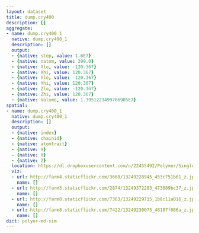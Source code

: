 ```yaml
---
layout: dataset
title: dump.cry400
description: []
aggregate:
- name: dump.cry400_1
  native: dump.cry400_1
  description: []
  output:
  - {native: step, value: 1.6E7}
  - {native: natom, value: 399.0}
  - {native: Xlo, value: -120.367}
  - {native: Xhi, value: 120.367}
  - {native: Ylo, value: -120.367}
  - {native: Yhi, value: 120.367}
  - {native: Zlo, value: -120.367}
  - {native: Zhi, value: 120.367}
  - {native: Volume, value: 1.3951223499766905E7}
spatial:
- name: dump.cry400_1
  native: dump.cry400_1
  description: []
  output:
  - {native: index}
  - {native: chainid}
  - {native: atomtrait}
  - {native: X}
  - {native: Y}
  - {native: Z}
  location: https://dl.dropboxusercontent.com/u/22455492/Polymer/Single chain crystallization/dump.cry400
  viz:
  - url: http://farm4.staticflickr.com/3668/13249228945_453c751b61_z.jpg
    name: []
  - url: http://farm3.staticflickr.com/2874/13249372283_473089bc37_z.jpg
    name: []
  - url: http://farm8.staticflickr.com/7363/13249229715_1b8c11a016_z.jpg
    name: []
  - url: http://farm8.staticflickr.com/7422/13249230075_48187f086a_z.jpg
    name: []
dict: polyer-md-sim
---
```

